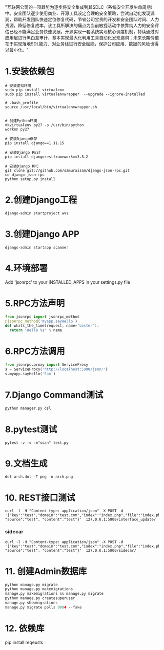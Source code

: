 

"互联网公司的一项趋势为逐步将安全集成到其SDLC（系统安全开发生命周期）中。安全团队逐步使用商业、开源工具设定合理的安全策略，尝试自动化发现漏洞，帮助开发团队快速定位修复代码，节省公司宝贵的开发和安全团队时间、人力资源，降低修复成本。该工具所解决的痛点为当前敏捷活动中依靠纯人力的安全评估已经不能满足业务快速发展，开源实现一套系统实现核心调度机制，持续通过对应用层进行黑白盒审计，基本实现最大化利用工具自动化发现漏洞；未来长期价值在于实现落地SDL能力、对业务线进行安全赋能，保护公司应用、数据的风险也得以最小化。"



# 1.安装依赖包 

```
# 安装虚拟环境
sudo pip install virtualenv
sudo pip install virtualenvwrapper  --upgrade --ignore-installed

# .bash_profile
source /usr/local/bin/virtualenvwrapper.sh


# 创建Python环境
mkvirtualenv py27 -p /usr/bin/python
workon py27

# 安装Django框架
pip install django==1.11.15

# 安装Django REST
pip install djangorestframework==3.8.2

# 安装Django RPC
git clone git://github.com/samuraisam/django-json-rpc.git
cd django-json-rpc
python setup.py install
```

# 2.创建Django工程
```
django-admin startproject wvs
```

# 3.创建Django APP

```
django-admin startapp scanner
```

# 4.环境部署 

Add 'jsonrpc' to your INSTALLED_APPS in your settings.py file


# 5.RPC方法声明

```python
from jsonrpc import jsonrpc_method
@jsonrpc_method('myapp.sayHello')
def whats_the_time(request, name='Lester'):
  return "Hello %s" % name
```

# 6.RPC方法调用
```python
from jsonrpc.proxy import ServiceProxy
s = ServiceProxy('http://localhost:5000/json/')
s.myapp.sayHello('Sam') 
```

# 7.Django Command测试
```python
python manager.py dsl
```

# 8.pytest测试
```
pytest -v -s -m"scan" test.py
```

# 9.文档生成
```
dot arch.dot -T png -o arch.png
```

# 10. REST接口测试
```
curl -l -H "Content-type: application/json" -X POST -d '{"key":"test","domain":"test.com","index":"index.php","file":"index.php","params":"key1,key2,key3", "source":"test", "content":"test"}'  127.0.0.1:5000/interface_update/
```

### sidecar
```
curl -l -H "Content-type: application/json" -X POST -d '{"key":"test","domain":"test.com","index":"index.php","file":"index.php","params":"key1,key2,key3", "source":"test", "content":"test"}'  127.0.0.1:5000/sidecar/
```


# 11. 创建Admin数据库
```python
python manage.py migrate
python manage.py makemigrations
manage.py makemigrations && manage.py migrate
python manage.py createsuperuser
manage.py showmigrations
manage.py migrate polls 0004 --fake
```

# 12. 依赖库

pip install reqeusts
